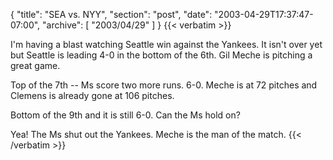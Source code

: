 {
  "title": "SEA vs. NYY",
  "section": "post",
  "date": "2003-04-29T17:37:47-07:00",
  "archive": [
    "2003/04/29"
  ]
}
{{< verbatim >}}
<p>I'm having a blast watching Seattle win against the Yankees.  It isn't over yet but Seattle is leading 4-0 in the bottom of the 6th.  Gil Meche is pitching a great game.
<p>Top of the 7th -- Ms score two more runs.  6-0.  Meche is at 72 pitches and Clemens is already gone at 106 pitches.
<p>Bottom of the 9th and it is still 6-0.  Can the Ms hold on?
<p>Yea!  The Ms shut out the Yankees.  Meche is the man of the match.
{{< /verbatim >}}
